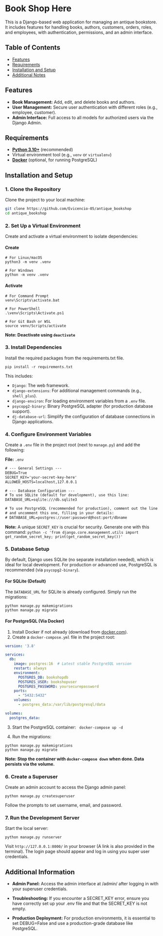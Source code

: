 # Book Shop Here

This is a Django-based web application for managing an antique bookstore. It includes features for handling books, authors, customers, orders, roles, and employees, with authentication, permissions, and an admin interface.

## Table of Contents
- [Features](#features)
- [Requirements](#requirements)
- [Installation and Setup](#installation-and-setup)
- [Additional Notes](#additional-information)

## Features

- **Book Management:** Add, edit, and delete books and authors.
- **User Management:** Secure user authentication with different roles (e.g., employee, customer).
- **Admin Interface:** Full access to all models for authorized users via the Django Admin.

## Requirements

- [**Python 3.10+**](https://www.python.org/downloads/) (recommended)
- Virtual environment tool (e.g., `venv` or `virtualenv`)
- [**Docker**](https://www.docker.com/get-started) (optional, for running PostgreSQL)

## Installation and Setup

### 1. Clone the Repository
Clone the project to your local machine:
```bash
git clone https://github.com/Evicencio-05/antique_bookshop
cd antique_bookshop
```

### 2. Set Up a Virtual Environment
Create and activate a virtual environment to isolate dependencies:

#### Create
```
# For Linux/macOS
python3 -m venv .venv

# For Windows
python -m venv .venv
```

#### Activate
```
# For Command Prompt 
venv\Scripts\activate.bat

# For PowerShell
.\venv\Scripts\Activate.ps1

# For Git Bash or WSL 
source venv/Scripts/activate
```
**Note: Deactivate using `deactivate`**

### 3. Install Dependencies 
Install the required packages from the requirements.txt file.
```
pip install -r requirements.txt
```

This includes:
- `Django`: The web framework.
- `django-extensions`: For additional management commands (e.g., `shell_plus`).
- `django-environ`: For loading environment variables from a `.env` file.
- `psycopg2-binary`: Binary PostgreSQL adapter (for production database support).
- `dj-database-url`: Simplify the configuration of database connections in Django applications.

### 4. Configure Environment Variables

Create a `.env` file in the project root (next to `manage.py`) and add the following: 

**File:** `.env`
```txt
# --- General Settings ---
DEBUG=True
SECRET_KEY='your-secret-key-here'
ALLOWED_HOSTS=localhost,127.0.0.1

# --- Database Configuration ---
# To use SQLite (default for development), use this line:
DATABASE_URL=sqlite:///db.sqlite3

# To use PostgreSQL (recommended for production), comment out the line above
# and uncomment this one, filling in your details:
# DATABASE_URL=postgres://user:password@host:port/dbname
```
**Note:** A unique `SECRET_KEY` is crucial for security. Generate one with this command: `python -c 'from django.core.management.utils import get_random_secret_key; print(get_random_secret_key())'`

### 5. Database Setup

By default, Django uses SQLite (no separate installation needed), which is ideal for local development. For production or advanced use, PostgreSQL is recommended (via `psycopg2-binary`).

#### For SQLite (Default)

The `DATABASE_URL` for SQLite is already configured. Simply run the migrations:

```
python manage.py makemigrations
python manage.py migrate
```

#### For PostgreSQL (Via Docker)

1. Install Docker if not already (download from [docker.com](https://www.docker.com/)).
2. Create a `docker-compose.yml` file in the project root:

```yml
version: '3.8'

services:
  db:
    image: postgres:16  # Latest stable PostgreSQL version
    restart: always
    environment:
      POSTGRES_DB: bookshopdb
      POSTGRES_USER: bookshopuser
      POSTGRES_PASSWORD: yoursecurepassword
    ports:
      - "5432:5432"
    volumes:
      - postgres_data:/var/lib/postgresql/data

volumes:
  postgres_data:
```

3. Start the PostgreSQL container:
``` docker-compose up -d```

4. Run the migrations:

```
python manage.py makemigrations
python manage.py migrate
``` 
  **Note: Stop the container with `docker-compose down` when done. Data persists via the volume.**

### 6. Create a Superuser

Create an admin account to access the Django admin panel:

```
python manage.py createsuperuser
```

Follow the prompts to set username, email, and password.

### 7. Run the Development Server

Start the local server:
```
python manage.py runserver
```

Visit `http://127.0.0.1:8000/` in your browser (A link is also provided in the terminal). The login page should appear and log in using you super user credentials.

## Additional Information

- **Admin Panel:** Access the admin interface at /admin/ after logging in with your superuser credentials.

- **Troubleshooting:** If you encounter a SECRET_KEY error, ensure you have correctly set up your .env file and that the SECRET_KEY is not empty.

- **Production Deployment:** For production environments, it is essential to set DEBUG=False and use a production-grade database like PostgreSQL.

